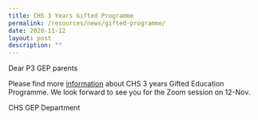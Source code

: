 ```yaml
---
title: CHS 3 Years Gifted Programme
permalink: /resources/news/gifted-programme/
date: 2020-11-12
layout: post
description: ""
---
```

Dear P3 GEP parents

Please find more [information](https://staging.d26k7rl81eo6rb.amplifyapp.com/academic/Gifted-Education-Programme/p3-gep-parents-briefing/) about CHS 3 years Gifted Education Programme. We look forward to see you for the Zoom session on 12-Nov.

CHS GEP Department